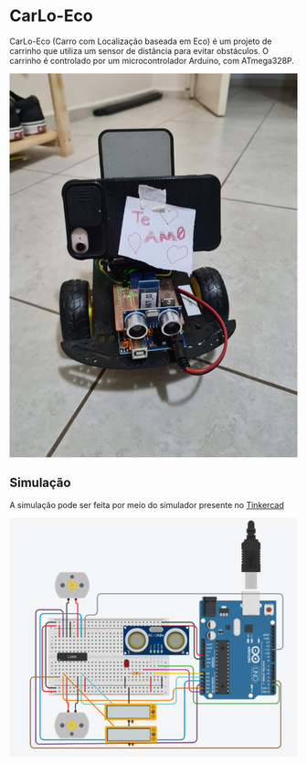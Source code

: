 # CarLo-Eco

CarLo-Eco (Carro com Localização baseada em Eco) é um projeto de carrinho que utiliza um sensor de distância para evitar obstáculos. O carrinho é controlado por um microcontrolador Arduino, com ATmega328P. 

![carrinho](media/carrinho.jpg)

## Simulação

A simulação pode ser feita por meio do simulador presente no [Tinkercad](https://www.tinkercad.com/things/i7Rg0eiGFPW-ea871-2s2023-projeto-final)

![tinkercad](media/tinkercad.png)